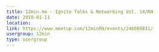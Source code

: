 ```yaml
---
title: 12min.me - Ignite Talks & Networking Vol. 14/RN
date: 2018-01-11
location: 
link: https://www.meetup.com/12minRN/events/246089831/
usergroup: 12min
type: usergroup
---
```


